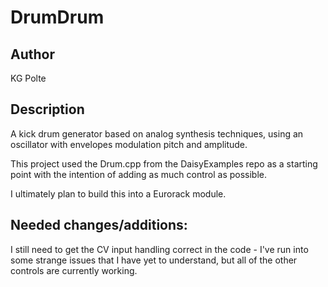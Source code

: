 # DrumDrum

## Author

KG Polte

## Description

A kick drum generator based on analog synthesis techniques, using an 
oscillator with envelopes modulation pitch and amplitude.

This project used the Drum.cpp from the DaisyExamples repo as a
starting point with the intention of adding as much control as possible.

I ultimately plan to build this into a Eurorack module.

## Needed changes/additions:

I still need to get the CV input handling correct in the code - I've run into
some strange issues that I have yet to understand, but all of the other 
controls are currently working.